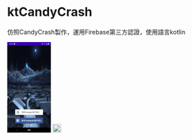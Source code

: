 # ktCandyCrash

仿照CandyCrash製作，運用Firebase第三方認證，使用語言kotlin


<img src="https://github.com/hunter0113/ktCandyCrash/blob/master/kt1.jpg" width="20%" height="20%">

<img src="https://github.com/hunter0113/ktCandyCrash/blob/master/328276.gif" width="20%" height="20%">
